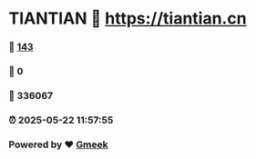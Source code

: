 # TIANTIAN :link: https://tiantian.cn 
### :page_facing_up: [143](https://tiantian.cn/tag.html) 
### :speech_balloon: 0 
### :hibiscus: 336067 
### :alarm_clock: 2025-05-22 11:57:55 
### Powered by :heart: [Gmeek](https://github.com/Meekdai/Gmeek)
